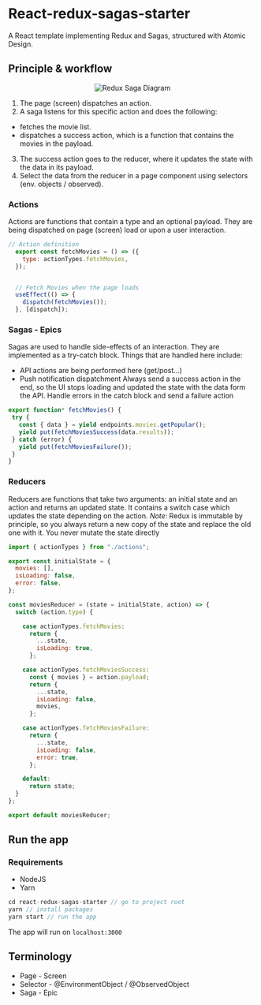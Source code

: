 # React-redux-sagas-starter
A React template implementing Redux and Sagas, structured with Atomic Design.


## Principle & workflow
<div style="text-align:center"><img src="https://i.ytimg.com/vi/IOTEAunY8ZI/maxresdefault.jpg" alt="Redux Saga Diagram" /></div>

1. The page (screen) dispatches an action.
2. A saga listens for this specific action and does the following:
  * fetches the movie list.
  * dispatches a success action, which is a function that contains the movies in the payload.
3. The success action goes to the reducer, where it updates the state with the data in its payload.
4. Select the data from the reducer in a page component using selectors (env. objects / observed).

### Actions
Actions are functions that contain a type and an optional payload.
They are being dispatched on page (screen) load or upon a user interaction.

```js
// Action definition
  export const fetchMovies = () => ({
    type: actionTypes.fetchMovies,
  });


  // Fetch Movies when the page loads
  useEffect(() => {
    dispatch(fetchMovies());
  }, [dispatch]);
```

### Sagas - Epics
Sagas are used to handle side-effects of an interaction.
They are implemented as a try-catch block.
Things that are handled here include:
  * API actions are being performed here (get/post...)
  * Push notification dispatchment
 Always send a success action in the end, so the UI stops loading and updated the state with the data form the API.
 Handle errors in the catch block and send a failure action
 
 ```js
 export function* fetchMovies() {
  try {
    const { data } = yield endpoints.movies.getPopular();
    yield put(fetchMoviesSuccess(data.results));
  } catch (error) {
    yield put(fetchMoviesFailure());
  }
}
 ```

### Reducers
Reducers are functions that take two arguments: an initial state and an action and returns an updated state.
It contains a switch case which updates the state depending on the action.
*Note*: Redux is immutable by principle, so you always return a new copy of the state and replace the old one with it.
You never mutate the state directly

```js
import { actionTypes } from "./actions";

export const initialState = {
  movies: [],
  isLoading: false,
  error: false,
};

const moviesReducer = (state = initialState, action) => {
  switch (action.type) {

    case actionTypes.fetchMovies:
      return {
        ...state,
        isLoading: true,
      };

    case actionTypes.fetchMoviesSuccess:
      const { movies } = action.payload;
      return {
        ...state,
        isLoading: false,
        movies,
      };

    case actionTypes.fetchMoviesFailure:
      return {
        ...state,
        isLoading: false,
        error: true,
      };

    default:
      return state;
  }
};

export default moviesReducer;
```

## Run the app
### Requirements
* NodeJS
* Yarn

```js
cd react-redux-sagas-starter // go to project root
yarn // install packages
yarn start // run the app
```
The app will run on `localhost:3000`

## Terminology
* Page - Screen
* Selector - @EnvironmentObject / @ObservedObject
* Saga - Epic
